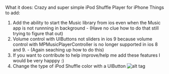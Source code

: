 
What it does:
Crazy and super simple iPod Shuffle Player for iPhone
Things to add:
1. Add the ability to start the Music library from ios even when the Music app is not runnning in background - (Have no clue how to do that still trying to figure that out)
2. Volume control with UIButtons not sliders in ios 9 because volume control with MPMusicPlayerController is no longer supported in ios 8 and 9. - (Again seaching up how to do this)
3. If you want to contribute to help improve/help me add these features I would be very happpy :)
4. Change the type of iPod Shuffle color with a UIButton
![alt tag](http://store.storeimages.cdn-apple.com/4973/as-images.apple.com/is/image/AppleInc/aos/published/images/i/po/ipod/shuffle/ipod-shuffle-product-initial-2015?wid=410&hei=190&fmt=jpeg&qlt=95&op_sharpen=0&resMode=bicub&op_usm=0.5,0.5,0,0&iccEmbed=0&layer=comp&.v=lxalr3)
